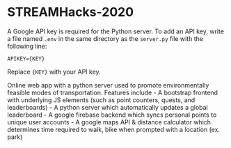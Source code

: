 # STREAMHacks-2020

A Google API key is required for the Python server.
To add an API key, write a file named `.env` in the same directory as the `server.py` file with the following line:

```APIKEY={KEY}```

Replace `{KEY}` with your API key.

Online web app with a python server used to promote environmentally feasible modes of transportation.
Features include - A bootstrap frontend with underlying JS elements (such as point counters, quests, and leaderboards)
                 - A python server which automatically updates a global leaderboard
                 - A google firebase backend which syncs personal points to unique user accounts
                 - A google maps API & distance calculator which determines time required to walk, bike when prompted with a location (ex. park)
